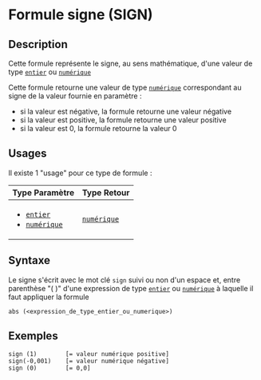 # Formule signe (SIGN)
## Description
Cette formule représente le signe, au sens mathématique, d'une valeur de type [`entier`][valeur-de-retour] ou [`numérique`][valeur-de-retour]

Cette formule retourne une valeur de type [`numérique`][valeur-de-retour] correspondant au signe de la valeur fournie en paramètre :
- si la valeur est négative, la formule retourne une valeur négative
- si la valeur est positive, la formule retourne une valeur positive
- si la valeur est 0, la formule retourne la valeur 0

## Usages
Il existe 1 "usage" pour ce type de formule :

|Type Paramètre|Type Retour|
|--------------|-----------|
|<ul><li>[`entier`][valeur-de-retour]</li><li>[`numérique`][valeur-de-retour]</li></ul>|[`numérique`][valeur-de-retour]|

## Syntaxe
Le signe s'écrit avec le mot clé `sign` suivi ou non d'un espace et, entre parenthèse "( )" d'une expression de type [`entier`][valeur-de-retour] ou [`numérique`][valeur-de-retour] à laquelle il faut appliquer la formule

    abs (<expression_de_type_entier_ou_numerique>)

## Exemples
    sign (1)        [= valeur numérique positive]
    sign(-0,001)    [= valeur numérique négative]
    sign (0)        [= 0,0]

    
[valeur-de-retour]: ../../lexique.md#valeur-de-retour